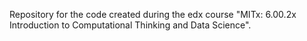 Repository for the code created during the edx course "MITx: 6.00.2x Introduction to Computational Thinking and Data Science".
